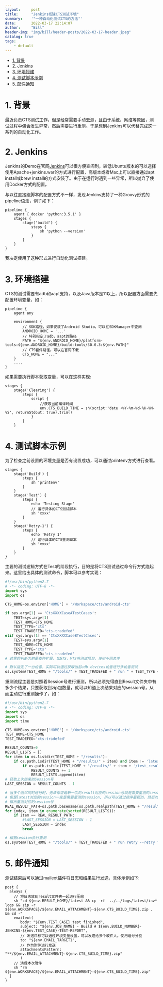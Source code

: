 ```yaml
---
layout:     post
title:      "Jenkins搭建CTS测试环境"
summary:    '"一种自动化测试CTS的方法"'
date:       2022-03-17 22:14:07
author:     "Bill"
header-img: "img/bill/header-posts/2022-03-17-header.jpeg"
catalog: true
tags:
    - default
---
```



<!-- vim-markdown-toc GFM -->

* [1. 背景](#1-背景)
* [2. Jenkins](#2-jenkins)
* [3. 环境搭建](#3-环境搭建)
* [4. 测试脚本示例](#4-测试脚本示例)
* [5. 邮件通知](#5-邮件通知)

<!-- vim-markdown-toc -->

# 1. 背景

最近负责CTS测试工作，但是经常需要手动去测，且由于系统，网络等原因，测试过程中偶会发生异常，然后需要进行重测。于是想到Jenkins可以代替完成这一系列的自动化工作。

# 2. Jenkins

Jenkins的Demo在官网[Jenkins](https://www.jenkins.io/zh/doc/pipeline/tour/hello-world/)可以很方便查阅到，较低Ubuntu版本的可以选择使用Apache+jenkins.war的方式进行配置，高版本或者Mac上可以直接通过apt install或brew install的方式安装了。由于在运行时遇到一些异常，所以抛弃了使用Docker方式的配置。

与以往直接跑脚本的配置方式不一样，发现Jenkins支持了一种Groovy形式的pipeline语法，例子如下：

```
pipeline {
    agent { docker 'python:3.5.1' }
    stages {
        stage('build') {
            steps {
                sh 'python --version'
            }
        }
    }
}
```

我决定使用了这种形式进行自动化测试搭建。

# 3. 环境搭建

CTS的测试需要有adb和aapt支持，以及Java版本是11以上，所以配置方面需要先配置环境变量，如：

```
pipeline {
    agent any
    
    environment {
        // SDK路径，如果安装了Android Studio，可以在SDKManager中查阅
        ANDROID_HOME = '...'
        // 特别指定了adb，aapt的路径
        PATH = "${env.ANDROID_HOME}/platform-tools:${env.ANDROID_HOME}/build-tools/30.0.3:${env.PATH}"
        // CTS套件路径，可以在官网下载
        CTS_HOME = "..."
    }
    ....
}    
```

如果需要执行脚本获取变量，可以在这样实现:


```
stages {
    stage('Clearing') {
        steps {
            script {
                //获取当前编译时间
                env.CTS_BUILD_TIME = sh(script:'date +%Y-%m-%d-%H-%M-%S', returnStdout: true).trim()
            }
        }
    }
```

# 4. 测试脚本示例

为了检查之前设置的环境变量是否有设置成功，可以通过printenv方式进行查看。

```
stages {
    stage('Build') {
        steps {
            sh 'printenv'
        }
    }
    stage('Test') {
        steps {
            echo 'Testing Stage'
            // 运行具体的CTS测试脚本
            sh 'xxxx'
        }
    }
    stage('Retry-1') {
        steps {
            echo 'Retry 1'
            // 运行具体的CTS重测脚本
            sh 'xxxx'
        }
    }
}
```
主要的测试逻辑方式在Test的阶段执行，目的是将CTS测试通过命令行方式跑起来。这里给出具体的测试命令，脚本可以参考实现：

```python
#!/usr/bin/python2.7
# -*- coding: UTF-8 -*-
import sys
import os

CTS_HOME=os.environ['HOME'] + '/Workspace/cts/android-cts'

if sys.argv[1] == 'CtsXXXXCaseATestCases':
    TEST=sys.argv[1]
    TEST_HOME=CTS_HOME
    TEST_TYPE='cts'
    TEST_TRADEFED='cts-tradefed'
elif sys.argv[1] == 'CtsXXXXCaseBTestCases':
    TEST=sys.argv[1]
    TEST_HOME=CTS_HOME
    TEST_TYPE='cts'
    TEST_TRADEFED='cts-tradefed'
# 这里的判断为的是支持扩展，如GTS，VTS等测试项目，使用不同套件

# 默认指定了一台设备，实际可以通过获取当前adb devices设备进行多设备测试
os.system(TEST_HOME + "/tools/" + TEST_TRADEFED + " run " + TEST_TYPE + " -m " + TEST + " --logcat-on-failure --skip-preconditions")
```

重测流程主要是对照着Session号进行重测，所以必须先得直到Result文件夹中有多少个结果，只要获取到zip包数量，就可以知道上次结果对应的session号，从而主动进行重测操作了，如：

```python
#!/usr/bin/python2.7
# -*- coding: UTF-8 -*-
import sys
import os
import time

CTS_HOME=os.environ['HOME'] + '/Workspace/cts/android-cts'
TEST_HOME=CTS_HOME
TEST_TRADEFED='cts-tradefed'

RESULT_COUNTS=0
RESULT_LISTS = []
for item in os.listdir(TEST_HOME + "/results"):
    if os.path.isdir(TEST_HOME + "/results/" + item) and item != 'latest':
        if os.path.isfile(TEST_HOME + "/results/" + item + '/test_result.xml'):
            RESULT_COUNTS += 1
            RESULT_LISTS.append(item)
# 获取上次结果的Session号
LAST_SESSION = RESULT_COUNTS - 1 

# 当多个测试同时进行时，无法保证最新一次的result对应的session号就是需要重测的session。
# 但是latest对应的session一定是需要重测的session, 所以可以通过排序最新的，然后对比latest软连接的名字
# 得出重测对应的session号
REAL_RESULT_PATH=os.path.basename(os.path.realpath(TEST_HOME + "/results/latest"))
for index, item in enumerate(sorted(RESULT_LISTS)):    
    if item == REAL_RESULT_PATH:    
        #LAST_SESSION = LAST_SESSION - 1    
        LAST_SESSION = index    
        break  

# 根据session执行重测
os.system(TEST_HOME + "/tools/" + TEST_TRADEFED + " run retry --retry " + str(LAST_SESSION) + " --logcat-on-failure " + " -s " + DEVICE_SERIAL)
```

# 5. 邮件通知

测试结束后可以通过mailext插件将日志和结果进行发送，具体示例如下:


```
post {
  always {
    // 将日志放到result文件夹一起进行压缩
    sh "cd ${env.RESULT_HOME}/latest && cp -rf  ../../logs/latest/inv* logs && zip -r ${env.WORKSPACE}/${env.EMAIL_ATTACHMENT}-${env.CTS_BUILD_TIME}.zip . && cd -"
    emailext(
       body: "${env.TEST_CASE} test finished",
       subject: "${env.JOB_NAME} - Build # ${env.BUILD_NUMBER}-JENKINS-${env.TEST_CASE}-TEST-REPORT",
       // 发送目标可以通过环境变量设置，可以发送给多个收件人，使用逗号分割
       to: "${env.EMAIL_TARGET}",
       // 作为附件进行发送
       attachmentsPattern: "**/${env.EMAIL_ATTACHMENT}-${env.CTS_BUILD_TIME}.zip"
       )
    // 清理本次附件
    sh "rm ${env.WORKSPACE}/${env.EMAIL_ATTACHMENT}-${env.CTS_BUILD_TIME}.zip"
  }
}
```

